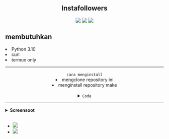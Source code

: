 <h2 align="center">Instafollowers</h2>
<p align="center">
<img src="https://img.shields.io/static/v1?label=followers&message=%20&logo=instagram&style=for-the-badge">
<img src="https://img.shields.io/static/v1?label=by+pejuang+kentang&message=%20&logo=rust&style=for-the-badge&color=green">
<img src="https://img.shields.io/static/v1?label=version&message=0.1v&logo=apache&style=for-the-badge&color=green">
</p>

## membutuhkan
<p align="center">
<li>Python 3.10</li>
<li>curl</li>
<li>termux only</li>
</p>

---------------------------------------------

<div align="center">
<code>cara menginstall</code><br>
<li>mengclone repository ini</li>
<li>menginstall repository make</li>
<br>
<details close>
     <summary><code>Code</code></summary>
     <div align="left">

```bash
# hanya berlaku pada termux
pkg update
pkg upgrade
pkg install git
git clone https://github.com/Bayu12345677/Instafollowers/
cd Instafolllwer
make setup
make run
```

<br>
     </div>
     </details>
</div>

----------------------------------

<details close>
  <summary><strong>Screensoot</strong></summary>
  <img src="https://github.com/Bayu12345677/Instafolllower/blob/master/img/Screenshot_20220610-110811.png">
  <img src="https://github.com/Bayu12345677/Instafolllower/blob/master/img/Screenshot_20220610-101616.png">
  <img src="https://github.com/Bayu12345677/Instafolllower/blob/master/img/Screenshot_20220610-093436.png">

</details>
<br>

- ![](https://img.shields.io/static/v1?label=jangan+lupa+kasi+stars&message=%20&logo=java&style=plastic&color=gray)
- ![](https://img.shields.io/static/v1?label=bagi+yg+punya+ide+silakan+pull+request&message=%20&logo=github&style=plastic&color=gray)

